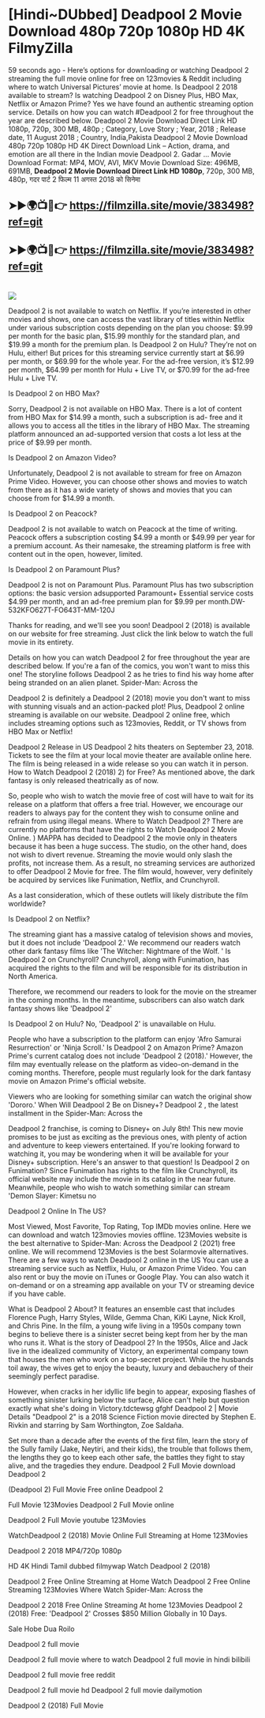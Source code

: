 # [Hindi~DUbbed] Deadpool 2 Movie Download 480p 720p 1080p HD 4K FilmyZilla


59 seconds ago - Here’s options for downloading or watching Deadpool 2 streaming the full movie online for free on 123movies & Reddit including where to watch Universal Pictures’ movie at home. Is Deadpool 2 2018 available to stream? Is watching Deadpool 2 on Disney Plus, HBO Max, Netflix or Amazon Prime? Yes we have found an authentic streaming option service. Details on how you can watch #Deadpool 2 for free throughout the year are described below. Deadpool 2 Movie Download Direct Link HD 1080p, 720p, 300 MB, 480p ; Category, Love Story ; Year, 2018 ; Release date, 11 August 2018 ; Country, India,Pakista Deadpool 2 Movie Download 480p 720p 1080p HD 4K Direct Download Link – Action, drama, and emotion are all there in the Indian movie Deadpool 2. Gadar ...
Movie Download Format: MP4, MOV, AVI, MKV
Movie Download Size: 496MB, 691MB, **Deadpool 2 Movie Download Direct Link HD 1080p**, 720p, 300 MB, 480p, गदर पार्ट 2 फिल्म 11 अगस्त 2018 को सिनेमा

## ➤►🌍📺📱👉   https://filmzilla.site/movie/383498?ref=git

## ➤►🌍📺📱👉   https://filmzilla.site/movie/383498?ref=git

#

<img src="https://image.tmdb.org/t/p/w780//3P52oz9HPQWxcwHOwxtyrVV1LKi.jpg" />

Deadpool 2 is not available to watch on Netflix. If you’re interested in other movies and shows, one can access the vast library of titles within Netflix under various subscription costs depending on the plan you choose: $9.99 per month for the basic plan, $15.99 monthly for the standard plan, and $19.99 a month for the premium plan. Is Deadpool 2 on Hulu? They’re not on Hulu, either! But prices for this streaming service currently start at $6.99 per month, or $69.99 for the whole year. For the ad-free version, it’s $12.99 per month, $64.99 per month for Hulu + Live TV, or $70.99 for the ad-free Hulu + Live TV.

Is Deadpool 2 on HBO Max?

Sorry, Deadpool 2 is not available on HBO Max. There is a lot of content from HBO Max for $14.99 a month, such a subscription is ad- free and it allows you to access all the titles in the library of HBO Max. The streaming platform announced an ad-supported version that costs a lot less at the price of $9.99 per month.

Is Deadpool 2 on Amazon Video?

Unfortunately, Deadpool 2 is not available to stream for free on Amazon Prime Video. However, you can choose other shows and movies to watch from there as it has a wide variety of shows and movies that you can choose from for $14.99 a month.

Is Deadpool 2 on Peacock?

Deadpool 2 is not available to watch on Peacock at the time of writing. Peacock offers a subscription costing $4.99 a month or $49.99 per year for a premium account. As their namesake, the streaming platform is free with content out in the open, however, limited.

Is Deadpool 2 on Paramount Plus?

Deadpool 2 is not on Paramount Plus. Paramount Plus has two subscription options: the basic version adsupported Paramount+ Essential service costs $4.99 per month, and an ad-free premium plan for $9.99 per month.DW-532KFO627T-FO643T-MM-120J

Thanks for reading, and we'll see you soon! Deadpool 2 (2018) is available on our website for free streaming. Just click the link below to watch the full movie in its entirety.

Details on how you can watch Deadpool 2 for free throughout the year are described below. If you're a fan of the comics, you won't want to miss this one! The storyline follows Deadpool 2 as he tries to find his way home after being stranded on an alien planet. Spider-Man: Across the

Deadpool 2 is definitely a Deadpool 2 (2018) movie you don't want to miss with stunning visuals and an action-packed plot! Plus, Deadpool 2 online streaming is available on our website. Deadpool 2 online free, which includes streaming options such as 123movies, Reddit, or TV shows from HBO Max or Netflix!

Deadpool 2 Release in US Deadpool 2 hits theaters on September 23, 2018. Tickets to see the film at your local movie theater are available online here. The film is being released in a wide release so you can watch it in person. How to Watch Deadpool 2 (2018) 2) for Free? As mentioned above, the dark fantasy is only released theatrically as of now.

So, people who wish to watch the movie free of cost will have to wait for its release on a platform that offers a free trial. However, we encourage our readers to always pay for the content they wish to consume online and refrain from using illegal means. Where to Watch Deadpool 2? There are currently no platforms that have the rights to Watch Deadpool 2 Movie Online. ) MAPPA has decided to Deadpool 2 the movie only in theaters because it has been a huge success. The studio, on the other hand, does not wish to divert revenue. Streaming the movie would only slash the profits, not increase them. As a result, no streaming services are authorized to offer Deadpool 2 Movie for free. The film would, however, very definitely be acquired by services like Funimation, Netflix, and Crunchyroll.

As a last consideration, which of these outlets will likely distribute the film worldwide?

Is Deadpool 2 on Netflix?

The streaming giant has a massive catalog of television shows and movies, but it does not include 'Deadpool 2.' We recommend our readers watch other dark fantasy films like 'The Witcher: Nightmare of the Wolf. ' Is Deadpool 2 on Crunchyroll? Crunchyroll, along with Funimation, has acquired the rights to the film and will be responsible for its distribution in North America.

Therefore, we recommend our readers to look for the movie on the streamer in the coming months. In the meantime, subscribers can also watch dark fantasy shows like 'Deadpool 2'

Is Deadpool 2 on Hulu? No, 'Deadpool 2' is unavailable on Hulu.

People who have a subscription to the platform can enjoy 'Afro Samurai Resurrection' or 'Ninja Scroll.' Is Deadpool 2 on Amazon Prime? Amazon Prime's current catalog does not include 'Deadpool 2 (2018).' However, the film may eventually release on the platform as video-on-demand in the coming months. Therefore, people must regularly look for the dark fantasy movie on Amazon Prime's official website.

Viewers who are looking for something similar can watch the original show 'Dororo.' When Will Deadpool 2 Be on Disney+? Deadpool 2 , the latest installment in the Spider-Man: Across the

Deadpool 2 franchise, is coming to Disney+ on July 8th! This new movie promises to be just as exciting as the previous ones, with plenty of action and adventure to keep viewers entertained. If you're looking forward to watching it, you may be wondering when it will be available for your Disney+ subscription. Here's an answer to that question! Is Deadpool 2 on Funimation? Since Funimation has rights to the film like Crunchyroll, its official website may include the movie in its catalog in the near future. Meanwhile, people who wish to watch something similar can stream 'Demon Slayer: Kimetsu no

Deadpool 2 Online In The US?

Most Viewed, Most Favorite, Top Rating, Top IMDb movies online. Here we can download and watch 123movies movies offline. 123Movies website is the best alternative to Spider-Man: Across the Deadpool 2 (2021) free online. We will recommend 123Movies is the best Solarmovie alternatives. There are a few ways to watch Deadpool 2 online in the US You can use a streaming service such as Netflix, Hulu, or Amazon Prime Video. You can also rent or buy the movie on iTunes or Google Play. You can also watch it on-demand or on a streaming app available on your TV or streaming device if you have cable.

What is Deadpool 2 About? It features an ensemble cast that includes Florence Pugh, Harry Styles, Wilde, Gemma Chan, KiKi Layne, Nick Kroll, and Chris Pine. In the film, a young wife living in a 1950s company town begins to believe there is a sinister secret being kept from her by the man who runs it. What is the story of Deadpool 2? In the 1950s, Alice and Jack live in the idealized community of Victory, an experimental company town that houses the men who work on a top-secret project. While the husbands toil away, the wives get to enjoy the beauty, luxury and debauchery of their seemingly perfect paradise.

However, when cracks in her idyllic life begin to appear, exposing flashes of something sinister lurking below the surface, Alice can't help but question exactly what she's doing in Victory.tdctewsg gfghf Deadpool 2 | Movie Details "Deadpool 2" is a 2018 Science Fiction movie directed by Stephen E. Rivkin and starring by Sam Worthington, Zoe Saldaña.

Set more than a decade after the events of the first film, learn the story of the Sully family (Jake, Neytiri, and their kids), the trouble that follows them, the lengths they go to keep each other safe, the battles they fight to stay alive, and the tragedies they endure. Deadpool 2 Full Movie download Deadpool 2

(Deadpool 2) Full Movie Free online Deadpool 2

Full Movie 123Movies Deadpool 2 Full Movie online

Deadpool 2 Full Movie youtube 123Movies

WatchDeadpool 2 (2018) Movie Online Full Streaming at Home 123Movies

Deadpool 2 2018 MP4/720p 1080p

HD 4K Hindi Tamil dubbed filmywap Watch Deadpool 2 (2018)

Deadpool 2 Free Online Streaming at Home Watch Deadpool 2 Free Online Streaming 123Movies Where Watch Spider-Man: Across the

Deadpool 2 2018 Free Online Streaming At home 123Movies Deadpool 2 (2018) Free: 'Deadpool 2' Crosses $850 Million Globally in 10 Days.

Sale Hobe Dua Roilo

Deadpool 2 full movie

Deadpool 2 full movie where to watch Deadpool 2 full movie in hindi bilibili

Deadpool 2 full movie free reddit

Deadpool 2 full movie hd Deadpool 2 full movie dailymotion

Deadpool 2 (2018) Full Movie
